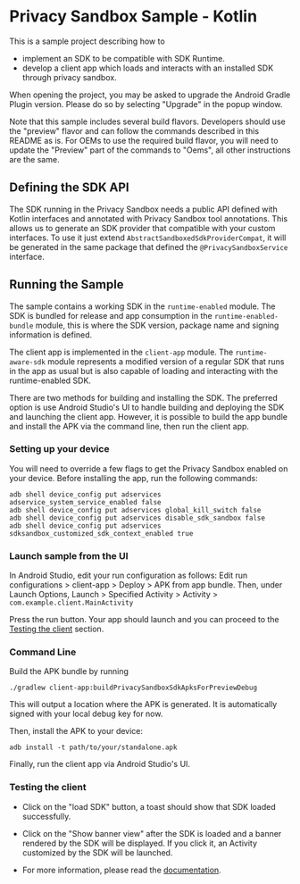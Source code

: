 # Privacy Sandbox Sample - Kotlin

This is a sample project describing how to
- implement an SDK to be compatible with SDK Runtime.
- develop a client app which loads and interacts with an installed
  SDK through privacy sandbox.

When opening the project, you may be asked to upgrade the Android Gradle Plugin version. Please
do so by selecting "Upgrade" in the popup window.

Note that this sample includes several build flavors. Developers should use the "preview" flavor
and can follow the commands described in this README as is. For OEMs to use the required build
flavor, you will need to update the "Preview" part of the commands to "Oems", all other instructions
are the same.

## Defining the SDK API
The SDK running in the Privacy Sandbox needs a public API defined with Kotlin interfaces and
annotated with Privacy Sandbox tool annotations. This allows us to generate an SDK provider that
compatible with your custom interfaces. To use it just extend `AbstractSandboxedSdkProviderCompat`,
it will be generated in the same package that defined the `@PrivacySandboxService` interface.

## Running the Sample
The sample contains a working SDK in the `runtime-enabled` module. The SDK is bundled for release and
app consumption in the `runtime-enabled-bundle` module, this is where the SDK version, package name and
signing information is defined.

The client app is implemented in the `client-app` module. The `runtime-aware-sdk` module represents a
modified version of a regular SDK that runs in the app as usual but is also capable of loading and
interacting with the runtime-enabled SDK.

There are two methods for building and installing the SDK. The preferred option is use Android
Studio's UI to handle building and deploying the SDK and launching the client app. However, it is
possible to build the app bundle and install the APK via the command line, then run the client app.

### Setting up your device
You will need to override a few flags to get the Privacy Sandbox enabled on your device. Before
installing the app, run the following commands:

```shell
adb shell device_config put adservices adservice_system_service_enabled false
adb shell device_config put adservices global_kill_switch false
adb shell device_config put adservices disable_sdk_sandbox false
adb shell device_config put adservices sdksandbox_customized_sdk_context_enabled true
```

### Launch sample from the UI
In Android Studio, edit your run configuration as follows:
Edit run configurations > client-app > Deploy > APK from app bundle. Then, under Launch Options,
Launch > Specified Activity > Activity > `com.example.client.MainActivity`

Press the run button. Your app should launch and you can proceed to the
[Testing the client](#testing-the-client) section.

### Command Line
Build the APK bundle by running

```shell
./gradlew client-app:buildPrivacySandboxSdkApksForPreviewDebug
```

This will output a location where the APK is generated. It is automatically signed with your local
debug key for now.

Then, install the APK to your device:
```shell
adb install -t path/to/your/standalone.apk
```

Finally, run the client app via Android Studio's UI.

### Testing the client

- Click on the "load SDK" button, a toast should show that SDK loaded successfully.
- Click on the "Show banner view" after the SDK is loaded and a banner rendered by the SDK will be
  displayed. If you click it, an Activity customized by the SDK will be launched.

- For more information, please read the [documentation](https://developer.android.com/design-for-safety/privacy-sandbox/guides/sdk-runtime).
